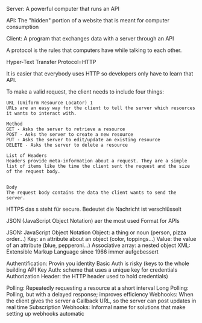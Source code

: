 Server: A powerful computer that runs an API

API: The "hidden" portion of a website that is meant for computer consumption

Client: A program that exchanges data with a server through an API

A protocol is the rules that computers have while talking to each other.

Hyper-Text Transfer Protocol=HTTP

It is easier that everybody uses HTTP so developers only have to learn that API.

To make a valid request, the client needs to include four things:
```
URL (Uniform Resource Locator) 1   
URLs are an easy way for the client to tell the server which resources it wants to interact with.

Method
GET - Asks the server to retrieve a resource
POST - Asks the server to create a new resource
PUT - Asks the server to edit/update an existing resource
DELETE - Asks the server to delete a resource

List of Headers
Headers provide meta-information about a request. They are a simple list of items like the time the client sent the request and the size of the request body.


Body
The request body contains the data the client wants to send the server.
```

HTTPS das s steht für secure. Bedeutet die Nachricht ist verschlüsselt


JSON (JavaScript Object Notation) aer the most used Format for APIs

JSON: JavaScript Object Notation
Object: a thing or noun (person, pizza order...)
Key: an attribute about an object (color, toppings...)
Value: the value of an attribute (blue, pepperoni...)
Associative array: a nested object
XML: Extensible Markup Language
    since 1966 immer aufgebessert

Authentification: Provin you identity
Basic Auth is risky (keys to the whole building
API Key Auth: scheme that uses a unique key for credentials
Authorization Header: the HTTP header used to hold credentials)

Polling: Repeatedly requesting a resource at a short interval
Long Polling: Polling, but with a delayed response; improves efficiency
Webhooks: When the client gives the server a Callback URL, so the server can post updates in real time
Subscription Webhooks: Informal name for solutions that make setting up webhooks automatic
